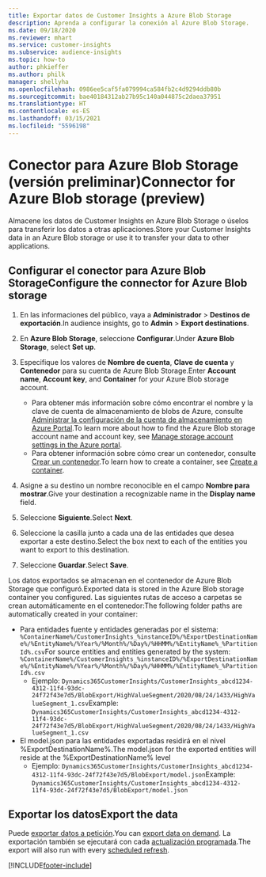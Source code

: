 ```yaml
---
title: Exportar datos de Customer Insights a Azure Blob Storage
description: Aprenda a configurar la conexión al Azure Blob Storage.
ms.date: 09/18/2020
ms.reviewer: mhart
ms.service: customer-insights
ms.subservice: audience-insights
ms.topic: how-to
author: phkieffer
ms.author: philk
manager: shellyha
ms.openlocfilehash: 0986ee5caf5fa079994ca584fb2c4d9294ddb80b
ms.sourcegitcommit: bae40184312ab27b95c140a044875c2daea37951
ms.translationtype: HT
ms.contentlocale: es-ES
ms.lasthandoff: 03/15/2021
ms.locfileid: "5596198"
---
```

# <a name="connector-for-azure-blob-storage-preview"></a><span data-ttu-id="b5e50-103">Conector para Azure Blob Storage (versión preliminar)</span><span class="sxs-lookup"><span data-stu-id="b5e50-103">Connector for Azure Blob storage (preview)</span></span>

<span data-ttu-id="b5e50-104">Almacene los datos de Customer Insights en Azure Blob Storage o úselos para transferir los datos a otras aplicaciones.</span><span class="sxs-lookup"><span data-stu-id="b5e50-104">Store your Customer Insights data in an Azure Blob storage or use it to transfer your data to other applications.</span></span>

## <a name="configure-the-connector-for-azure-blob-storage"></a><span data-ttu-id="b5e50-105">Configurar el conector para Azure Blob Storage</span><span class="sxs-lookup"><span data-stu-id="b5e50-105">Configure the connector for Azure Blob storage</span></span>

1. <span data-ttu-id="b5e50-106">En las informaciones del público, vaya a **Administrador** > **Destinos de exportación**.</span><span class="sxs-lookup"><span data-stu-id="b5e50-106">In audience insights, go to **Admin** > **Export destinations**.</span></span>

1. <span data-ttu-id="b5e50-107">En **Azure Blob Storage**, seleccione **Configurar**.</span><span class="sxs-lookup"><span data-stu-id="b5e50-107">Under **Azure Blob Storage**, select **Set up**.</span></span>

1. <span data-ttu-id="b5e50-108">Especifique los valores de **Nombre de cuenta**, **Clave de cuenta** y **Contenedor** para su cuenta de Azure Blob Storage.</span><span class="sxs-lookup"><span data-stu-id="b5e50-108">Enter **Account name**, **Account key**, and **Container** for your Azure Blob storage account.</span></span>
    - <span data-ttu-id="b5e50-109">Para obtener más información sobre cómo encontrar el nombre y la clave de cuenta de almacenamiento de blobs de Azure, consulte [Administrar la configuración de la cuenta de almacenamiento en Azure Portal](/azure/storage/common/storage-account-manage).</span><span class="sxs-lookup"><span data-stu-id="b5e50-109">To learn more about how to find the Azure Blob storage account name and account key, see [Manage storage account settings in the Azure portal](/azure/storage/common/storage-account-manage).</span></span>
    - <span data-ttu-id="b5e50-110">Para obtener información sobre cómo crear un contenedor, consulte [Crear un contenedor](/azure/storage/blobs/storage-quickstart-blobs-portal#create-a-container).</span><span class="sxs-lookup"><span data-stu-id="b5e50-110">To learn how to create a container, see [Create a container](/azure/storage/blobs/storage-quickstart-blobs-portal#create-a-container).</span></span>

1. <span data-ttu-id="b5e50-111">Asigne a su destino un nombre reconocible en el campo **Nombre para mostrar**.</span><span class="sxs-lookup"><span data-stu-id="b5e50-111">Give your destination a recognizable name in the **Display name** field.</span></span>

1. <span data-ttu-id="b5e50-112">Seleccione **Siguiente**.</span><span class="sxs-lookup"><span data-stu-id="b5e50-112">Select **Next**.</span></span>

1. <span data-ttu-id="b5e50-113">Seleccione la casilla junto a cada una de las entidades que desea exportar a este destino.</span><span class="sxs-lookup"><span data-stu-id="b5e50-113">Select the box next to each of the entities you want to export to this destination.</span></span>

1. <span data-ttu-id="b5e50-114">Seleccione **Guardar**.</span><span class="sxs-lookup"><span data-stu-id="b5e50-114">Select **Save**.</span></span>

<span data-ttu-id="b5e50-115">Los datos exportados se almacenan en el contenedor de Azure Blob Storage que configuró.</span><span class="sxs-lookup"><span data-stu-id="b5e50-115">Exported data is stored in the Azure Blob storage container you configured.</span></span> <span data-ttu-id="b5e50-116">Las siguientes rutas de acceso a carpetas se crean automáticamente en el contenedor:</span><span class="sxs-lookup"><span data-stu-id="b5e50-116">The following folder paths are automatically created in your container:</span></span>

- <span data-ttu-id="b5e50-117">Para entidades fuente y entidades generadas por el sistema: `%ContainerName%/CustomerInsights_%instanceID%/%ExportDestinationName%/%EntityName%/%Year%/%Month%/%Day%/%HHMM%/%EntityName%_%PartitionId%.csv`</span><span class="sxs-lookup"><span data-stu-id="b5e50-117">For source entities and entities generated by the system: `%ContainerName%/CustomerInsights_%instanceID%/%ExportDestinationName%/%EntityName%/%Year%/%Month%/%Day%/%HHMM%/%EntityName%_%PartitionId%.csv`</span></span>
  - <span data-ttu-id="b5e50-118">Ejemplo: `Dynamics365CustomerInsights/CustomerInsights_abcd1234-4312-11f4-93dc-24f72f43e7d5/BlobExport/HighValueSegment/2020/08/24/1433/HighValueSegment_1.csv`</span><span class="sxs-lookup"><span data-stu-id="b5e50-118">Example: `Dynamics365CustomerInsights/CustomerInsights_abcd1234-4312-11f4-93dc-24f72f43e7d5/BlobExport/HighValueSegment/2020/08/24/1433/HighValueSegment_1.csv`</span></span>
- <span data-ttu-id="b5e50-119">El model.json para las entidades exportadas residirá en el nivel %ExportDestinationName%.</span><span class="sxs-lookup"><span data-stu-id="b5e50-119">The model.json for the exported entities will reside at the %ExportDestinationName% level</span></span>
  - <span data-ttu-id="b5e50-120">Ejemplo: `Dynamics365CustomerInsights/CustomerInsights_abcd1234-4312-11f4-93dc-24f72f43e7d5/BlobExport/model.json`</span><span class="sxs-lookup"><span data-stu-id="b5e50-120">Example: `Dynamics365CustomerInsights/CustomerInsights_abcd1234-4312-11f4-93dc-24f72f43e7d5/BlobExport/model.json`</span></span>

## <a name="export-the-data"></a><span data-ttu-id="b5e50-121">Exportar los datos</span><span class="sxs-lookup"><span data-stu-id="b5e50-121">Export the data</span></span>

<span data-ttu-id="b5e50-122">Puede [exportar datos a petición](export-destinations.md#export-data-on-demand).</span><span class="sxs-lookup"><span data-stu-id="b5e50-122">You can [export data on demand](export-destinations.md#export-data-on-demand).</span></span> <span data-ttu-id="b5e50-123">La exportación también se ejecutará con cada [actualización programada](system.md#schedule-tab).</span><span class="sxs-lookup"><span data-stu-id="b5e50-123">The export will also run with every [scheduled refresh](system.md#schedule-tab).</span></span>


[!INCLUDE[footer-include](../includes/footer-banner.md)]